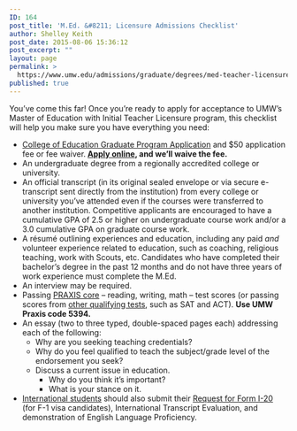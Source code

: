 ```yaml
---
ID: 164
post_title: 'M.Ed. &#8211; Licensure Admissions Checklist'
author: Shelley Keith
post_date: 2015-08-06 15:36:12
post_excerpt: ""
layout: page
permalink: >
  https://www.umw.edu/admissions/graduate/degrees/med-teacher-licensure/med-licensure-checklist/
published: true
---
```

You’ve come this far! Once you’re ready to apply for acceptance to UMW’s Master of Education with Initial Teacher Licensure program, this checklist will help you make sure you have everything you need:
<ul>
	<li><a href="/admissions/wp-content/uploads/sites/6/2015/08/COE-grad-app.pdf">College of Education Graduate Program Application</a> and $50 application fee or fee waiver.<strong> <a href="https://www.applyweb.com/umw/">Apply online</a>, and we’ll waive the fee.</strong></li>
	<li>An undergraduate degree from a regionally accredited college or university.</li>
	<li>An official transcript (in its original sealed envelope or via secure e-transcript sent directly from the institution) from every college or university you’ve attended even if the courses were transferred to another institution. Competitive applicants are encouraged to have a cumulative GPA of 2.5 or higher on undergraduate course work and/or a 3.0 cumulative GPA on graduate course work.</li>
	<li>A résumé outlining experiences and education, including any paid <em>and </em>volunteer experience related to education, such as coaching, religious teaching, work with Scouts, etc. Candidates who have completed their bachelor’s degree in the past 12 months and do not have three years of work experience must complete the M.Ed.</li>
	<li>An interview may be required.</li>
	<li>Passing <a href="http://www.ets.org/praxis/about/core/">PRAXIS core</a> – reading, writing, math – test scores (or passing scores from <a href="http://education.umw.edu/student-resources/testing-requirements-2/">other qualifying tests</a>, such as SAT and ACT). <strong>Use UMW Praxis code 5394.</strong></li>
	<li>An essay (two to three typed, double-spaced pages each) addressing each of the following:
<ul>
	<li>Why are you seeking teaching credentials?</li>
	<li>Why do you feel qualified to teach the subject/grade level of the endorsement you seek?</li>
	<li>Discuss a current issue in education.
<ul>
	<li>Why do you think it’s important?</li>
	<li>What is your stance on it.</li>
</ul>
</li>
</ul>
</li>
	<li><a href="/admissions/international/graduate-school/">International students</a> should also submit their <a href="http://www.umw.edu/documents/document/request-for-form-i-20/">Request for Form I-20</a> (for F-1 visa candidates), International Transcript Evaluation, and demonstration of English Language Proficiency.</li>
</ul>